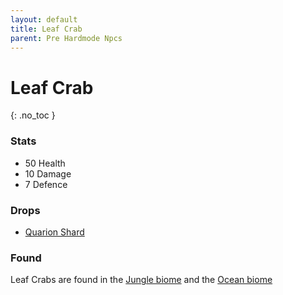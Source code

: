```yaml
---
layout: default
title: Leaf Crab
parent: Pre Hardmode Npcs
---
```


# Leaf Crab
{: .no_toc }

### Stats
- 50 Health
- 10 Damage
- 7 Defence

### Drops
- [Quarion Shard](https://ricklugtigheid.github.io/SupernovaMod/docs/items/materials/quarion_shard)

### Found
Leaf Crabs are found in the [Jungle biome](https://terraria.fandom.com/wiki/Jungle) and the [Ocean biome](https://terraria.fandom.com/wiki/Ocean)